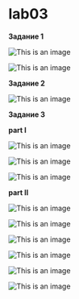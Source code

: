 # lab03

**Задание 1**

![This is an image](/Pictures/Pic1.png)

![This is an image](/Pictures/Pic3.png)

**Задание 2**

![This is an image](/Pictures/Pic4.png)

**Задание 3**

**part I**

![This is an image](/Pictures/Pic13.png)


![This is an image](/Pictures/Pic7.png)


![This is an image](/Pictures/Pic8.png)


**part II**

![This is an image](/Pictures/Pic6.png)

![This is an image](/Pictures/Pic5.png)

![This is an image](/Pictures/Pic12.png)

![This is an image](/Pictures/Pic9.png)

![This is an image](/Pictures/Pic10.png)

![This is an image](/Pictures/Pic11.png)
